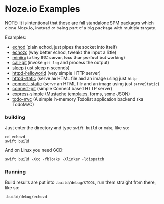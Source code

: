 Noze.io Examples
================

NOTE: It is intentional that those are full standalone SPM packages which clone 
      Noze.io, instead of being part of a big package with multiple targets.

Examples:

- [echod](echod/main.swift)
    (plain echod, just pipes the socket into itself)
- [echozd](echozd/main.swift)
    (way better echod, tweakz the input a little)
- [miniirc](miniirc/)
    (a tiny IRC server, less than perfect but working)
- [call-git](call-git/main.swift)
    (invoke `git log` and process the output)
- [sleep](sleep/main.swift)
    (just sleep n seconds)
- [httpd-helloworld](httpd-helloworld/main.swift) 
    (very simple HTTP server)
- [httpd-static](httpd-static/main.swift)
    (serve an HTML file and an image using just `http`)
- [connect-static](connect-static/main.swift)
    (serve an HTML file and an image using just `serveStatic`)
- [connect-git](connect-git/main.swift)
    (simple Connect based HTTP server)
- [express-simple](express-simple/)
    (Mustache templates, forms, some JSON)
- [todo-mvc](todo-mvc/)
    (A simple in-memory Todolist application backend aka TodoMVC)

### building

Just enter the directory and type `swift build` or `make`, like so:

    cd echozd
    swift build

And on Linux you need GCD:

    swift build -Xcc -fblocks -Xlinker -ldispatch

### Running

Build results are put into `.build/debug/$TOOL`, run them straight from there,
like so:

    .build/debug/echozd
